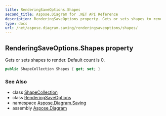 ```yaml
---
title: RenderingSaveOptions.Shapes
second_title: Aspose.Diagram for .NET API Reference
description: RenderingSaveOptions property. Gets or sets shapes to render. Default count is 0
type: docs
url: /net/aspose.diagram.saving/renderingsaveoptions/shapes/
---
```

## RenderingSaveOptions.Shapes property

Gets or sets shapes to render. Default count is 0.

```csharp
public ShapeCollection Shapes { get; set; }
```

### See Also

* class [ShapeCollection](../../../aspose.diagram/shapecollection/)
* class [RenderingSaveOptions](../)
* namespace [Aspose.Diagram.Saving](../../renderingsaveoptions/)
* assembly [Aspose.Diagram](../../../)


